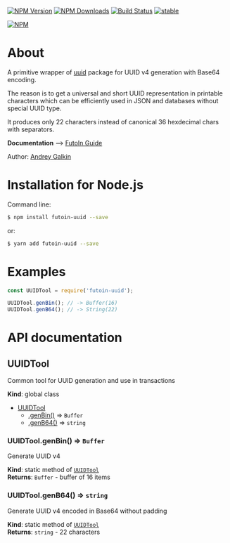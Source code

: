 
  [![NPM Version](https://img.shields.io/npm/v/futoin-uuid.svg?style=flat)](https://www.npmjs.com/package/futoin-uuid)
  [![NPM Downloads](https://img.shields.io/npm/dm/futoin-uuid.svg?style=flat)](https://www.npmjs.com/package/futoin-uuid)
  [![Build Status](https://travis-ci.org/futoin/util-js-uuid.svg)](https://travis-ci.org/futoin/util-js-uuid)
  [![stable](https://img.shields.io/badge/stability-stable-green.svg?style=flat)](https://www.npmjs.com/package/futoin-uuid)

  [![NPM](https://nodei.co/npm/futoin-uuid.png?downloads=true&downloadRank=true&stars=true)](https://nodei.co/npm/futoin-uuid/)

# About

A primitive wrapper of [uuid](https://www.npmjs.com/package/uuid) package for
UUID v4 generation with Base64 encoding.

The reason is to get a universal and short UUID representation in printable characters
which can be efficiently used in JSON and databases without special UUID type.

It produces only 22 characters instead of canonical 36 hexdecimal chars with separators.

**Documentation** --> [FutoIn Guide](https://futoin.org/docs/miscjs/uuid/)

Author: [Andrey Galkin](mailto:andrey@futoin.org)

# Installation for Node.js

Command line:
```sh
$ npm install futoin-uuid --save
```
or:

```sh
$ yarn add futoin-uuid --save
```

# Examples

```javascript
const UUIDTool = require('futoin-uuid');

UUIDTool.genBin(); // -> Buffer(16)
UUIDTool.genB64(); // -> String(22)
```
    
# API documentation

<a name="UUIDTool"></a>

## UUIDTool
Common tool for UUID generation and use in transactions

**Kind**: global class  

* [UUIDTool](#UUIDTool)
    * [.genBin()](#UUIDTool.genBin) ⇒ <code>Buffer</code>
    * [.genB64()](#UUIDTool.genB64) ⇒ <code>string</code>

<a name="UUIDTool.genBin"></a>

### UUIDTool.genBin() ⇒ <code>Buffer</code>
Generate UUID v4

**Kind**: static method of [<code>UUIDTool</code>](#UUIDTool)  
**Returns**: <code>Buffer</code> - buffer of 16 items  
<a name="UUIDTool.genB64"></a>

### UUIDTool.genB64() ⇒ <code>string</code>
Generate UUID v4 encoded in Base64 without padding

**Kind**: static method of [<code>UUIDTool</code>](#UUIDTool)  
**Returns**: <code>string</code> - 22 characters  

